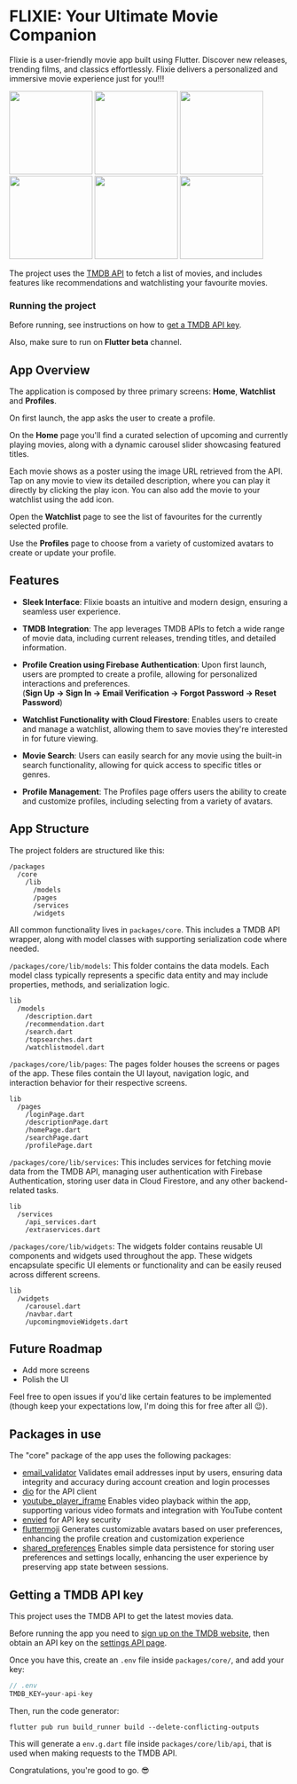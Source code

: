 # FLIXIE: Your Ultimate Movie Companion

Flixie is a user-friendly movie app built using Flutter. Discover new releases, trending films, and classics effortlessly. 
Flixie delivers a personalized and immersive movie experience just for you!!!

<img src="https://github.com/ShrutiJain418/movie_app/assets/113288105/41665985-6c38-4dd4-ab7c-075b928f50b0" width="150" > 
<img src="https://github.com/ShrutiJain418/movie_app/assets/113288105/6c88f51b-9bc5-4d92-99d7-7b2b88c23718" width="150">
<img src="https://github.com/ShrutiJain418/movie_app/assets/113288105/7e466b85-43a3-4afc-ba7b-e23d76e32e30" width="150">
<img src="https://github.com/ShrutiJain418/movie_app/assets/113288105/8d0c439b-daa8-4444-9ce7-fd420297769e" width="150">
<img src="https://github.com/ShrutiJain418/movie_app/assets/113288105/291a4d03-fcb8-4711-b491-c30775a04153" width="150">
<img src="https://github.com/ShrutiJain418/movie_app/assets/113288105/7c6b5e95-c1e5-45ca-b248-02afc6acbfd9" width="150"><br>

The project uses the [TMDB API](https://www.themoviedb.org/documentation/api) to fetch a list of movies, and includes features like
recommendations and watchlisting your favourite movies.

### Running the project

Before running, see instructions on how to [get a TMDB API key](#getting-a-tmdb-api-key).

Also, make sure to run on **Flutter beta** channel.

## App Overview

The application is composed by three primary screens: **Home**, **Watchlist** and **Profiles**.

On first launch, the app asks the user to create a profile. 

On the **Home** page you'll find a curated selection of upcoming and currently playing movies, along with a dynamic carousel slider showcasing featured titles.

Each movie shows as a poster using the image URL retrieved from the API. Tap on any movie to view its detailed description, where you can play it directly by clicking the play icon. You can also add the movie to your watchlist using the add icon.

Open the **Watchlist** page to see the list of favourites for the currently selected profile.

Use the **Profiles** page to choose from a variety of customized avatars to create or update your profile.

## Features

- **Sleek Interface**: Flixie boasts an intuitive and modern design, ensuring a seamless user experience.
  
- **TMDB Integration**: The app leverages TMDB APIs to fetch a wide range of movie data, including current releases, trending titles, and detailed information.
  
- **Profile Creation using Firebase Authentication**: Upon first launch, users are prompted to create a profile, allowing for personalized interactions and preferences.<br>
  (**Sign Up -> Sign In -> Email Verification -> Forgot Password -> Reset Password**)

- **Watchlist Functionality with Cloud Firestore**: Enables users to create and manage a watchlist, allowing them to save movies they're interested in for future viewing.
  
- **Movie Search**: Users can easily search for any movie using the built-in search functionality, allowing for quick access to specific titles or genres.
  
- **Profile Management**: The Profiles page offers users the ability to create and customize profiles, including selecting from a variety of avatars.

## App Structure

The project folders are structured like this:

```
/packages
  /core
    /lib
      /models
      /pages
      /services
      /widgets
```

All common functionality lives in `packages/core`. This includes a TMDB API wrapper, along with model classes with supporting serialization code where needed.

`/packages/core/lib/models`:
This folder contains the data models. Each model class typically represents a specific data entity and may include properties, methods, and serialization logic.

```
lib
  /models
    /description.dart
    /recommendation.dart
    /search.dart
    /topsearches.dart
    /watchlistmodel.dart
```

`/packages/core/lib/pages`:
The pages folder houses the screens or pages of the app. These files contain the UI layout, navigation logic, and interaction behavior for their respective screens. 

```
lib
  /pages
    /loginPage.dart
    /descriptionPage.dart
    /homePage.dart
    /searchPage.dart
    /profilePage.dart
```

`/packages/core/lib/services`:
This includes services for fetching movie data from the TMDB API, managing user authentication with Firebase Authentication, storing user data in Cloud Firestore, and any other backend-related tasks.

```
lib
  /services
    /api_services.dart
    /extraservices.dart
```

`/packages/core/lib/widgets`:
The widgets folder contains reusable UI components and widgets used throughout the app. These widgets encapsulate specific UI elements or functionality and can be easily reused across different screens.

```
lib
  /widgets
    /carousel.dart
    /navbar.dart
    /upcomingmovieWidgets.dart
```

## Future Roadmap

- Add more screens
- Polish the UI

Feel free to open issues if you'd like certain features to be implemented (though keep your expectations low, I'm doing this for free after all 😉).

## Packages in use

The "core" package of the app uses the following packages:

- [email_validator](https://pub.dev/packages/email_validator) Validates email addresses input by users, ensuring data integrity and accuracy during account creation and 
  login processes
- [dio](https://pub.dev/packages/dio) for the API client
- [youtube_player_iframe](https://pub.dev/packages/youtube_player_iframe) Enables video playback within the app, supporting various video formats and integration with 
  YouTube content
- [envied](https://pub.dev/packages/envied) for API key security
- [fluttermoji](https://pub.dev/packages/fluttermoji) Generates customizable avatars based on user preferences, enhancing the profile creation and customization experience
- [shared_preferences](https://pub.dev/packages/shared_preferences) Enables simple data persistence for storing user preferences and settings locally, enhancing the user 
  experience by preserving app state between sessions.

## Getting a TMDB API key

This project uses the TMDB API to get the latest movies data.

Before running the app you need to [sign up on the TMDB website](https://www.themoviedb.org/signup), then obtain an API key on the [settings API page](https://www.themoviedb.org/settings/api).

Once you have this, create an `.env` file inside `packages/core/`, and add your key:

```dart
// .env
TMDB_KEY=your-api-key
```

Then, run the code generator:

```
flutter pub run build_runner build --delete-conflicting-outputs
```

This will generate a `env.g.dart` file inside `packages/core/lib/api`, that is used when making requests to the TMDB API.

Congratulations, you're good to go. 😎









